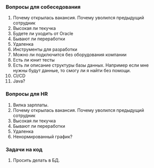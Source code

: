 ### Вопросы для собеседования
  1. Почему открылась вакансия. Почему уволился предыдущий сотрудник
  2. Высокая ли текучка
  3. Будете ли уходить от Oracle
  4. Бывают ли переработки
  5. Удаленка
  6. Инструменты для разработки
  7. Можно ли подключится без оборудования компании
  8. Есть ли юнит тесты
  9. Есть ли описание структуры базы данных. Например если мне нужны будут данные, то смогу ли я найти без помощи.
  10. CI/CD
  11. Java?


### Вопросы для HR
  1. Вилка зарплаты. 
  2. Почему открылась вакансия. Почему уволился предыдущий сотрудник
  3. Высокая ли текучка
  4. Бывают ли переработки
  5. Удаленка
  6. Ненормированный график?

### Задачи на код
  1. Просить делать в БД.